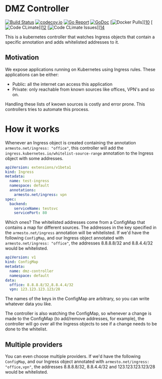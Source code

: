 # DMZ Controller
[![Build Status][1]][2] [![codecov.io][3]][4] [![Go Report][5]][6] [![GoDoc][7]][8] [![Docker Pulls][9]]][10] [![Code CLimate][11]]][12] [![Code CLimate Issues][13]]][14]

[1]: https://travis-ci.org/fiunchinho/dmz-controller.svg?branch=master "Build Status badge"
[2]: https://travis-ci.org/fiunchinho/dmz-controller "Travis-CI Build Status"
[3]: https://codecov.io/github/v2ray/v2ray-core/coverage.svg?branch=master "Coverage badge"
[4]: https://codecov.io/github/v2ray/v2ray-core?branch=master "Codecov Status"
[5]: https://goreportcard.com/badge/github.com/fiunchinho/dmz-controller "Go Report badge"
[6]: https://goreportcard.com/report/github.com/fiunchinho/dmz-controller "Go Report"
[7]: https://godoc.org/v2ray.com/core?status.svg "GoDoc badge"
[8]: https://godoc.org/v2ray.com/core "GoDoc"
[9]: https://img.shields.io/docker/pulls/fiunchinho/dmz-controller.svg?maxAge=604800 "Docker Pulls"
[10]: https://hub.docker.com/u/fiunchinho/dmz-controller "DockerHub"
[11]: https://codeclimate.com/github/fiunchinho/dmz-controller/badges/gpa.svg "Code Climate badge"
[12]: https://codeclimate.com/github/fiunchinho/dmz-controller "Code Climate"
[13]: https://codeclimate.com/github/fiunchinho/dmz-controller/badges/issue_count.svg "Code Climate badge"
[14]: https://codeclimate.com/github/fiunchinho/dmz-controller "Code Climate Issues"

This is a kubernetes controller that watches Ingress objects that contain a specific annotation and adds whitelisted addresses to it.

## Motivation
We expose applications running on Kubernetes using Ingress rules. These applications can be either:
- Public: all the internet can access this application
- Private: only reachable from known sources like offices, VPN's and so on. 

Handling these lists of kwown sources is costly and error prone. This controllers tries to automate this process.

# How it works
Whenever an Ingress object is created containing the annotation `armesto.net/ingress: "office"`,
this controller will add the `ingress.kubernetes.io/whitelist-source-range` annotation to the Ingress object with some addresses.

```yaml
apiVersion: extensions/v1beta1
kind: Ingress
metadata:
  name: test-ingress
  namespace: default
  annotations:
    armesto.net/ingress: vpn
spec:
  backend:
    serviceName: testsvc
    servicePort: 80
```

Which ones? The whitelisted addresses come from a ConfigMap that contains a map for different sources. The addresses in the key specified in the `armesto.net/ingress` annotation will be whitelisted.
If we'd have the following `ConfigMap`, and our Ingress object annotated with `armesto.net/ingress: "office"`, the addresses 8.8.8.8/32 and 8.8.4.4/32 would be whitelisted.

```yaml
apiVersion: v1
kind: ConfigMap
metadata:
  name: dmz-controller
  namespace: default
data:
  office: 8.8.8.8/32,8.8.4.4/32
  vpn: 123.123.123.123/28
```
The names of the keys in the ConfigMap are arbitrary, so you can write whatever data you like.

The controller is also watching the ConfigMap, so whenever a change is made to the ConfigMap (to add/remove addresses, for example), the controller will go over all the Ingress objects to see if a change needs to be done to the whitelist.

## Multiple providers
You can even choose multiple providers.
If we'd have the following `ConfigMap`, and our Ingress object annotated with `armesto.net/ingress: "office,vpn"`, the addresses 8.8.8.8/32, 8.8.4.4/32 and 123.123.123.123/28 would be whitelisted.
